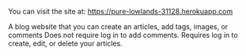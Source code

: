 You can visit the site at: https://pure-lowlands-31128.herokuapp.com

A blog website that you can create an articles, add tags, images, or comments
Does not require log in to add comments.
Requires log in to create, edit, or delete your articles.
